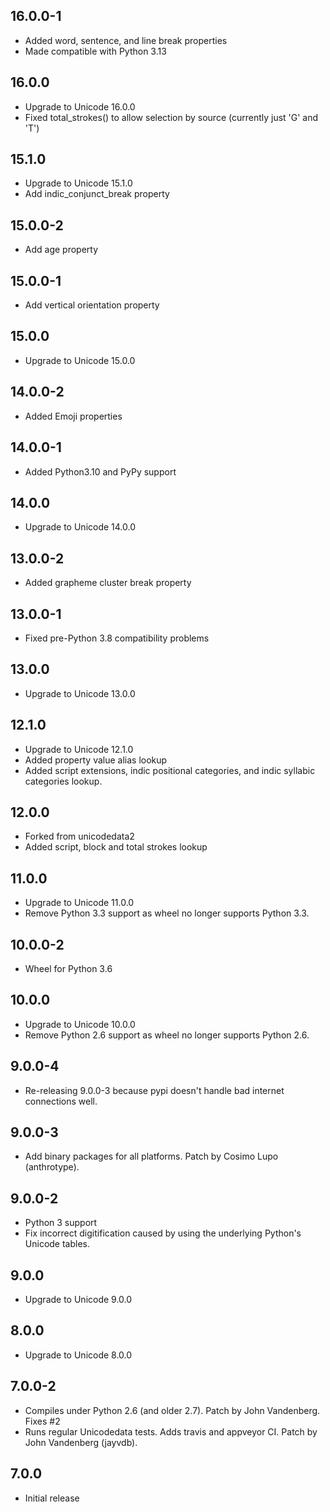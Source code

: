 ## 16.0.0-1
 - Added word, sentence, and line break properties
 - Made compatible with Python 3.13

## 16.0.0
 - Upgrade to Unicode 16.0.0
 - Fixed total_strokes() to allow selection by source (currently just 'G' and 'T')

## 15.1.0
 - Upgrade to Unicode 15.1.0
 - Add indic_conjunct_break property

## 15.0.0-2
 - Add age property

## 15.0.0-1
 - Add vertical orientation property

## 15.0.0
 - Upgrade to Unicode 15.0.0

## 14.0.0-2
 - Added Emoji properties
## 14.0.0-1
 - Added Python3.10 and PyPy support
## 14.0.0
 - Upgrade to Unicode 14.0.0
## 13.0.0-2
 - Added grapheme cluster break property

## 13.0.0-1
 - Fixed pre-Python 3.8 compatibility problems

## 13.0.0
 - Upgrade to Unicode 13.0.0

## 12.1.0
 - Upgrade to Unicode 12.1.0
 - Added property value alias lookup
 - Added script extensions, indic positional categories, and indic syllabic categories lookup.

## 12.0.0
 - Forked from unicodedata2
 - Added script, block and total strokes lookup

## 11.0.0
 - Upgrade to Unicode 11.0.0
 - Remove Python 3.3 support as wheel no longer supports Python 3.3.

## 10.0.0-2
 - Wheel for Python 3.6

## 10.0.0
 - Upgrade to Unicode 10.0.0
 - Remove Python 2.6 support as wheel no longer supports Python 2.6.

## 9.0.0-4
 - Re-releasing 9.0.0-3 because pypi doesn't handle bad internet connections well.

## 9.0.0-3
 - Add binary packages for all platforms. Patch by Cosimo Lupo (anthrotype).

## 9.0.0-2
 - Python 3 support
 - Fix incorrect digitification caused by using the underlying Python's Unicode tables.

## 9.0.0
 - Upgrade to Unicode 9.0.0

## 8.0.0
 - Upgrade to Unicode 8.0.0

## 7.0.0-2
 - Compiles under Python 2.6 (and older 2.7). Patch by John Vandenberg. Fixes #2
 - Runs regular Unicodedata tests. Adds travis and appveyor CI. Patch by John Vandenberg (jayvdb).

## 7.0.0
 - Initial release
